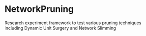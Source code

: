 # NetworkPruning
Research experiment framework to test various pruning techniques including Dynamic Unit Surgery and Network Slimming
